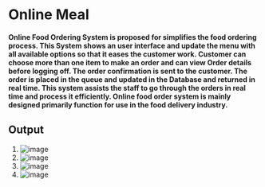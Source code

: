 # Online Meal
#### Online Food Ordering System is proposed for simplifies the food ordering process. This System shows an user interface and update the menu with all available options so that it eases the customer work. Customer can choose more than one item to make an order and can view Order details before logging off. The order confirmation is sent to the customer. The order is placed in the queue and updated in the Database and returned in real time. This system assists the staff to go through the orders in real time and process it efficiently. Online food order system is mainly designed primarily function for use in the food delivery industry.

## Output
1.  ![image](https://github.com/piyushkrm/online-meal/assets/143158860/445212ae-1f04-40bf-85ea-1b2bdd433b53)
2.  ![image](https://github.com/piyushkrm/online-meal/assets/143158860/c9eb7b69-a41d-406a-9d9e-74865ad7e6ec)
3.  ![image](https://github.com/piyushkrm/online-meal/assets/143158860/2f4f11a6-e0c7-45e6-8951-105ba56722ec)
4.  ![image](https://github.com/piyushkrm/online-meal/assets/143158860/dd865509-e205-4bd7-b4b9-38993c1e04cc)
